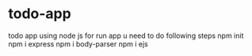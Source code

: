 # todo-app
todo app using node js
for run app u need to do following steps
npm init
npm i express
npm i body-parser
npm i ejs
